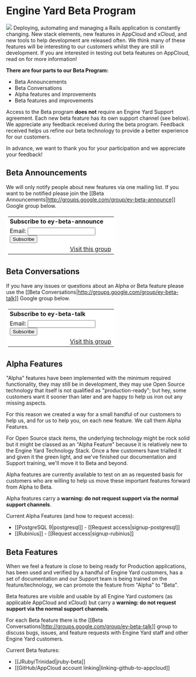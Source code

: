 # Engine Yard Beta Program


<p >
  <img id="beta-logo" src="images/ey-beta-logo.png" >
  Deploying, automating and managing a Rails application is constantly
  changing. New stack elements, new features in AppCloud and xCloud, 
  and new tools to help development are released often. We think many of 
  these features will be interesting to our customers whilst they are still 
  in development.  If you are interested in testing out beta features on
  AppCloud, read on for more information!
</p>

**There are four parts to our Beta Program:**

  * Beta Announcements
  * Beta Conversations
  * Alpha features and improvements
  * Beta features and improvements

Access to the Beta program **does not** require an Engine Yard Support 
agreement. Each new beta feature has its own support channel 
(see below).  We appreciate any feedback received during the beta program.
Feedback received helps us refine our beta technology to provide a better 
experience for our customers.

In advance, we want to thank you for your participation and we appreciate your feedback!

## Beta Announcements

We will only notify people about new features via one mailing list. If you want to be notified please join the [[Beta Announcements|http://groups.google.com/group/ey-beta-announce]] Google group below.

<html>
<table border=0 style="background-color: #fff; padding: 5px; width: 300px;" cellspacing=0>
  <tr><td style="padding-left: 5px">
  <b>Subscribe to ey-beta-announce</b>
  </td></tr>
  <form action="http://groups.google.com/group/ey-beta-announce/boxsubscribe">
  <tr><td style="padding-left: 5px;">
  Email: <input type=text name=email>
  <input type=submit name="sub" value="Subscribe">
  </td></tr>
</form>
<tr><td align=right>
  <a href="http://groups.google.com/group/ey-beta-announce">Visit this group</a>
</td></tr>
</table>
</html>

## Beta Conversations

If you have any issues or questions about an Alpha or Beta feature please use the [[Beta Conversations|http://groups.google.com/group/ey-beta-talk]] Google group below.

<html>
<table border=0 style="background-color: #fff; padding: 5px; width: 300px;" cellspacing=0>
  <tr><td style="padding-left: 5px">
  <b>Subscribe to ey-beta-talk</b>
  </td></tr>
  <form action="http://groups.google.com/group/ey-beta-talk/boxsubscribe">
  <input type=hidden name="hl" value="en">
  <tr><td style="padding-left: 5px;">
  Email: <input type=text name=email>
  <input type=submit name="sub" value="Subscribe">
  </td></tr>
</form>
<tr><td align=right>
  <a href="http://groups.google.com/group/ey-beta-talk?hl=en">Visit this group</a>
</td></tr>
</table>
</html>

## Alpha Features

"Alpha" features have been implemented with the minimum required functionality, they may still be in development, they may use Open Source technology that itself is not qualified as "production-ready"; but hey, some customers want it sooner than later and are happy to help us iron out any missing aspects. 

For this reason we created a way for a small handful of our customers to help us, and for us to help you, on each new feature. We call them Alpha Features.

For Open Source stack items, the underlying technology might be rock solid but it might be classed as an "Alpha Feature" because it is relatively new to the Engine Yard Technology Stack. Once a few customers have trialled it and given it the green light, and we've finished our documentation and Support training, we'll move it to Beta and beyond.

Alpha features are currently available to test on an as requested basis for customers who are willing to help us move these important features forward from Alpha to Beta.

Alpha features carry a **warning: do not request support via the normal support channels**.

Current Alpha Features (and how to request access):

* [[PostgreSQL 9|postgresql]] - [[Request access|signup-postgresql]]
* [[Rubinius]] - [[Request access|signup-rubinius]]

## Beta Features

When we feel a feature is close to being ready for Production applications, has been used and verified by a handful of Engine Yard customers, has a set of documentation and our Support team is being trained on the feature/technology, we can promote the feature from "Alpha" to "Beta".

Beta features are visible and usable by all Engine Yard customers (as applicable AppCloud and xCloud) but carry a **warning: do not request support via the normal support channels**. 

For each Beta feature there is the [[Beta Conversations|http://groups.google.com/group/ey-beta-talk]] group to discuss bugs, issues, and feature requests with Engine Yard staff and other Engine Yard customers.

Current Beta features:

  * [[JRuby/Trinidad|jruby-beta]]  
  * [[GitHub/AppCloud account linking|linking-github-to-appcloud]]
